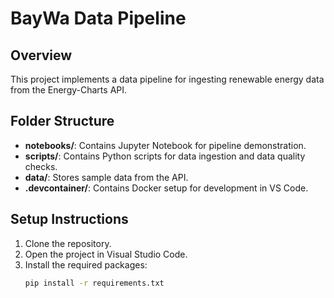 # BayWa Data Pipeline

## Overview
This project implements a data pipeline for ingesting renewable energy data from the Energy-Charts API.

## Folder Structure
- **notebooks/**: Contains Jupyter Notebook for pipeline demonstration.
- **scripts/**: Contains Python scripts for data ingestion and data quality checks.
- **data/**: Stores sample data from the API.
- **.devcontainer/**: Contains Docker setup for development in VS Code.

## Setup Instructions
1. Clone the repository.
2. Open the project in Visual Studio Code.
3. Install the required packages:
   ```bash
   pip install -r requirements.txt